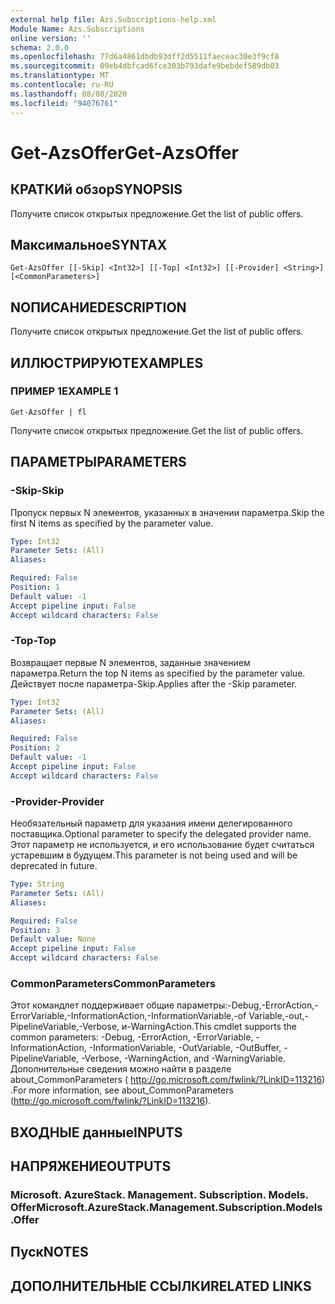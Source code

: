```yaml
---
external help file: Azs.Subscriptions-help.xml
Module Name: Azs.Subscriptions
online version: ''
schema: 2.0.0
ms.openlocfilehash: 77d6a4861dbdb93dff2d5511faeceac30e3f9cf8
ms.sourcegitcommit: 09eb4dbfcad6fce303b793dafe9bebdef589db03
ms.translationtype: MT
ms.contentlocale: ru-RU
ms.lasthandoff: 08/08/2020
ms.locfileid: "94076761"
---
```

# <span data-ttu-id="5fab8-101">Get-AzsOffer</span><span class="sxs-lookup"><span data-stu-id="5fab8-101">Get-AzsOffer</span></span>

## <span data-ttu-id="5fab8-102">КРАТКИй обзор</span><span class="sxs-lookup"><span data-stu-id="5fab8-102">SYNOPSIS</span></span>
<span data-ttu-id="5fab8-103">Получите список открытых предложение.</span><span class="sxs-lookup"><span data-stu-id="5fab8-103">Get the list of public offers.</span></span>

## <span data-ttu-id="5fab8-104">Максимальное</span><span class="sxs-lookup"><span data-stu-id="5fab8-104">SYNTAX</span></span>

```
Get-AzsOffer [[-Skip] <Int32>] [[-Top] <Int32>] [[-Provider] <String>] [<CommonParameters>]
```

## <span data-ttu-id="5fab8-105">NОПИСАНИЕ</span><span class="sxs-lookup"><span data-stu-id="5fab8-105">DESCRIPTION</span></span>
<span data-ttu-id="5fab8-106">Получите список открытых предложение.</span><span class="sxs-lookup"><span data-stu-id="5fab8-106">Get the list of public offers.</span></span>

## <span data-ttu-id="5fab8-107">ИЛЛЮСТРИРУЮТ</span><span class="sxs-lookup"><span data-stu-id="5fab8-107">EXAMPLES</span></span>

### <span data-ttu-id="5fab8-108">ПРИМЕР 1</span><span class="sxs-lookup"><span data-stu-id="5fab8-108">EXAMPLE 1</span></span>
```
Get-AzsOffer | fl
```

<span data-ttu-id="5fab8-109">Получите список открытых предложение.</span><span class="sxs-lookup"><span data-stu-id="5fab8-109">Get the list of public offers.</span></span>

## <span data-ttu-id="5fab8-110">ПАРАМЕТРЫ</span><span class="sxs-lookup"><span data-stu-id="5fab8-110">PARAMETERS</span></span>

### <span data-ttu-id="5fab8-111">-Skip</span><span class="sxs-lookup"><span data-stu-id="5fab8-111">-Skip</span></span>
<span data-ttu-id="5fab8-112">Пропуск первых N элементов, указанных в значении параметра.</span><span class="sxs-lookup"><span data-stu-id="5fab8-112">Skip the first N items as specified by the parameter value.</span></span>

```yaml
Type: Int32
Parameter Sets: (All)
Aliases:

Required: False
Position: 1
Default value: -1
Accept pipeline input: False
Accept wildcard characters: False
```

### <span data-ttu-id="5fab8-113">-Top</span><span class="sxs-lookup"><span data-stu-id="5fab8-113">-Top</span></span>
<span data-ttu-id="5fab8-114">Возвращает первые N элементов, заданные значением параметра.</span><span class="sxs-lookup"><span data-stu-id="5fab8-114">Return the top N items as specified by the parameter value.</span></span>
<span data-ttu-id="5fab8-115">Действует после параметра-Skip.</span><span class="sxs-lookup"><span data-stu-id="5fab8-115">Applies after the -Skip parameter.</span></span>

```yaml
Type: Int32
Parameter Sets: (All)
Aliases:

Required: False
Position: 2
Default value: -1
Accept pipeline input: False
Accept wildcard characters: False
```

### <span data-ttu-id="5fab8-116">-Provider</span><span class="sxs-lookup"><span data-stu-id="5fab8-116">-Provider</span></span>
<span data-ttu-id="5fab8-117">Необязательный параметр для указания имени делегированного поставщика.</span><span class="sxs-lookup"><span data-stu-id="5fab8-117">Optional parameter to specify the delegated provider name.</span></span> <span data-ttu-id="5fab8-118">Этот параметр не используется, и его использование будет считаться устаревшим в будущем.</span><span class="sxs-lookup"><span data-stu-id="5fab8-118">This parameter is not being used and will be deprecated in future.</span></span>

```yaml
Type: String
Parameter Sets: (All)
Aliases:

Required: False
Position: 3
Default value: None
Accept pipeline input: False
Accept wildcard characters: False
```

### <span data-ttu-id="5fab8-119">CommonParameters</span><span class="sxs-lookup"><span data-stu-id="5fab8-119">CommonParameters</span></span>
<span data-ttu-id="5fab8-120">Этот командлет поддерживает общие параметры:-Debug,-ErrorAction,-ErrorVariable,-InformationAction,-InformationVariable,-of Variable,-out,-PipelineVariable,-Verbose, и-WarningAction.</span><span class="sxs-lookup"><span data-stu-id="5fab8-120">This cmdlet supports the common parameters: -Debug, -ErrorAction, -ErrorVariable, -InformationAction, -InformationVariable, -OutVariable, -OutBuffer, -PipelineVariable, -Verbose, -WarningAction, and -WarningVariable.</span></span> <span data-ttu-id="5fab8-121">Дополнительные сведения можно найти в разделе about_CommonParameters ( http://go.microsoft.com/fwlink/?LinkID=113216) .</span><span class="sxs-lookup"><span data-stu-id="5fab8-121">For more information, see about_CommonParameters (http://go.microsoft.com/fwlink/?LinkID=113216).</span></span>

## <span data-ttu-id="5fab8-122">ВХОДНЫЕ данные</span><span class="sxs-lookup"><span data-stu-id="5fab8-122">INPUTS</span></span>

## <span data-ttu-id="5fab8-123">НАПРЯЖЕНИЕ</span><span class="sxs-lookup"><span data-stu-id="5fab8-123">OUTPUTS</span></span>

### <span data-ttu-id="5fab8-124">Microsoft. AzureStack. Management. Subscription. Models. Offer</span><span class="sxs-lookup"><span data-stu-id="5fab8-124">Microsoft.AzureStack.Management.Subscription.Models.Offer</span></span>

## <span data-ttu-id="5fab8-125">Пуск</span><span class="sxs-lookup"><span data-stu-id="5fab8-125">NOTES</span></span>

## <span data-ttu-id="5fab8-126">ДОПОЛНИТЕЛЬНЫЕ ССЫЛКИ</span><span class="sxs-lookup"><span data-stu-id="5fab8-126">RELATED LINKS</span></span>
